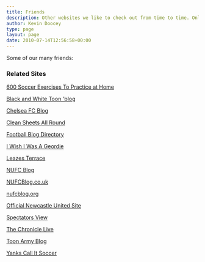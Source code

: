 ```yaml
---
title: Friends
description: Other websites we like to check out from time to time. Only the finest of the finest - both NUFC and non-NUFC - make Tyne Time's list of friends.
author: Kevin Doocey
type: page
layout: page
date: 2010-07-14T12:56:58+00:00
---
```

Some of our many friends:

### Related Sites

<a href="http://www.footballhomework.net/" title="All the techniques a soccer player needs thanks to more than 600 videos of exercises." target="_blank">600 Soccer Exercises To Practice at Home</a>

<a href="http://blackandwhitetoon.blogspot.com/" title="A Newcastle United blog ran by David Kifford">Black and White Toon 'blog</a>

<a href="http://www.chelseafcblog.com/" rel="nofollow" title="A blog about the famous Chelsea FC" target="_blank">Chelsea FC Blog</a>

<a href="http://www.cleansheetsallround.co.uk/" rel="nofollow" title="Football Transfer Rumours and Gossip.">Clean Sheets All Round</a>

<a href="http://www.footballblogdirectory.co.uk" title="A directory of all good football blogs">Football Blog Directory</a>

<a href="http://www.newcastleunited.us/" title="Thoughts on Newcastle United from the USA" target="_blank">I Wish I Was A Geordie</a>

<a href="http://www.leazesterrace.com/" title="Newcastle United News & Debate.">Leazes Terrace</a>

<a href="http://nufcblog.com" title="Ed Harrison" target="_blank">NUFC Blog</a>

<a href="http://www.nufcblog.co.uk/" title="Newcastle United opinions, debate and discussions.">NUFCBlog.co.uk</a>

<a href="http://www.nufcblog.org" target="_blank">nufcblog.org</a>

<a href="http://www.nufc.co.uk" target="_blank">Official Newcastle United Site</a>

<a href="http://thespectatorsview.com/" title="News & Views on NUFC" target="_blank">Spectators View</a>

<a href="http://www.chroniclelive.co.uk/all-about/newcastle-united-fc" title="Local coverage of Newcastle United." target="_blank">The Chronicle Live</a>

<a href="http://toonarmyblog.co.uk/" target="_blank">Toon Army Blog</a>

<a href="http://www.yankscallitsoccer.com/" title="An American view of the beautfiul game.">Yanks Call It Soccer</a>
